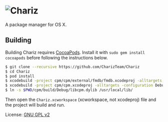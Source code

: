 # ![Chariz](https://i.imgur.com/BWTtsMO.png)
A package manager for OS X.

## Building
Building Chariz requires [CocoaPods](https://cocoapods.org/). Install it with `sudo gem install cocoapods` before following the instructions below.

```bash
$ git clone --recursive https://github.com/CharizTeam/Chariz
$ cd Chariz
$ pod install
$ xcodebuild -project cpm/cpm/external/fmdb/fmdb.xcodeproj -alltargets -configuration Debug
$ xcodebuild -project cpm/cpm.xcodeproj -alltargets -configuration Debug
$ ln -s $PWD/cpm/build/Debug/libcpm.dylib /usr/local/lib/
```
Then open the `Chariz.xcworkspace` (xcworkspace, not xcodeproj) file and the project will build and run.



License: [GNU GPL v2](https://www.gnu.org/licenses/gpl-2.0.html)
